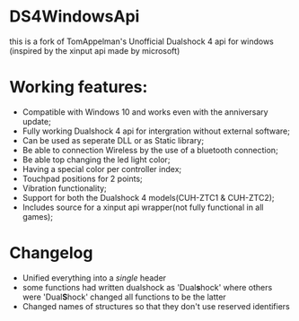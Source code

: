 # DS4WindowsApi
this is a fork of TomAppelman's 
Unofficial Dualshock 4 api for windows
(inspired by the xinput api made by microsoft)

# Working features:
- Compatible with Windows 10 and works even with the anniversary update;
- Fully working Dualshock 4 api for intergration without external software;
- Can be used as seperate DLL or as Static library;
- Be able to connection Wireless by the use of a bluetooth connection;
- Be able top changing the led light color;
- Having a special color per controller index;
- Touchpad positions for 2 points;
- Vibration functionality;
- Support for both the Dualshock 4 models(CUH-ZTC1 & CUH-ZTC2);
- Includes source for a xinput api wrapper(not fully functional in all games);

# Changelog
* Unified everything into a *single* header
* some functions had written dualshock as 'Dual**s**hock' where others were 'Dual**S**hock'
changed all functions to be the latter
* Changed names of structures so that they don't use reserved identifiers
